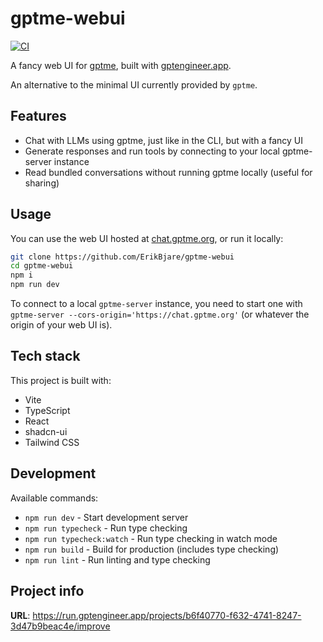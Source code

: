# gptme-webui

[![CI](https://github.com/ErikBjare/gptme-webui/actions/workflows/ci.yml/badge.svg)](https://github.com/ErikBjare/gptme-webui/actions/workflows/ci.yml)

A fancy web UI for [gptme][gptme], built with [gptengineer.app][gptengineer.app].

An alternative to the minimal UI currently provided by `gptme`.


## Features

 - Chat with LLMs using gptme, just like in the CLI, but with a fancy UI
 - Generate responses and run tools by connecting to your local gptme-server instance
 - Read bundled conversations without running gptme locally (useful for sharing)

## Usage

You can use the web UI hosted at [chat.gptme.org](https://chat.gptme.org/), or run it locally:

```sh
git clone https://github.com/ErikBjare/gptme-webui
cd gptme-webui
npm i
npm run dev
```

To connect to a local `gptme-server` instance, you need to start one with `gptme-server --cors-origin='https://chat.gptme.org'` (or whatever the origin of your web UI is).

## Tech stack

This project is built with:

- Vite
- TypeScript
- React
- shadcn-ui
- Tailwind CSS

## Development

Available commands:

- `npm run dev` - Start development server
- `npm run typecheck` - Run type checking
- `npm run typecheck:watch` - Run type checking in watch mode
- `npm run build` - Build for production (includes type checking)
- `npm run lint` - Run linting and type checking

## Project info

**URL**: https://run.gptengineer.app/projects/b6f40770-f632-4741-8247-3d47b9beac4e/improve

[gptme]: https://github.com/ErikBjare/gptme
[gptengineer.app]: https://gptengineer.app
